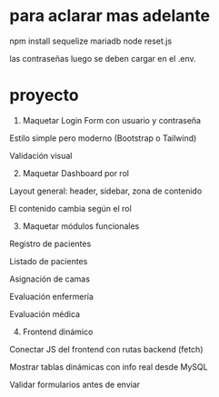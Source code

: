 # para aclarar mas adelante
npm install sequelize mariadb
node reset.js



las contraseñas luego se deben cargar en el .env.


# proyecto 

1. Maquetar Login
Form con usuario y contraseña

Estilo simple pero moderno (Bootstrap o Tailwind)

Validación visual

2. Maquetar Dashboard por rol

Layout general: header, sidebar, zona de contenido

El contenido cambia según el rol

3. Maquetar módulos funcionales

Registro de pacientes

Listado de pacientes

Asignación de camas

Evaluación enfermería

Evaluación médica

4. Frontend dinámico

Conectar JS del frontend con rutas backend (fetch)

Mostrar tablas dinámicas con info real desde MySQL

Validar formularios antes de enviar